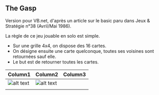 The Gasp
-

Version pour VB.net, d'après un article sur le basic paru dans Jeux & Stratégie n°38 (Avril/Mai 1986).

La règle de ce jeu jouable en solo est simple.

- Sur une grille 4x4, on dispose des 16 cartes.
- On désigne ensuite une carte quelconque, toutes ses voisines sont retournées sauf elle.
- Le but est de retourner toutes les cartes.

| Column1 | Column2 | Column3 | 
|---------|---------|---------|
|  ![alt text](http://thegasp.genealexis.fr/images/captures/thegasp-01.jpg)       |  ![alt text](http://thegasp.genealexis.fr/images/captures/thegasp-04.jpg)       |         |
|         |         |         |
